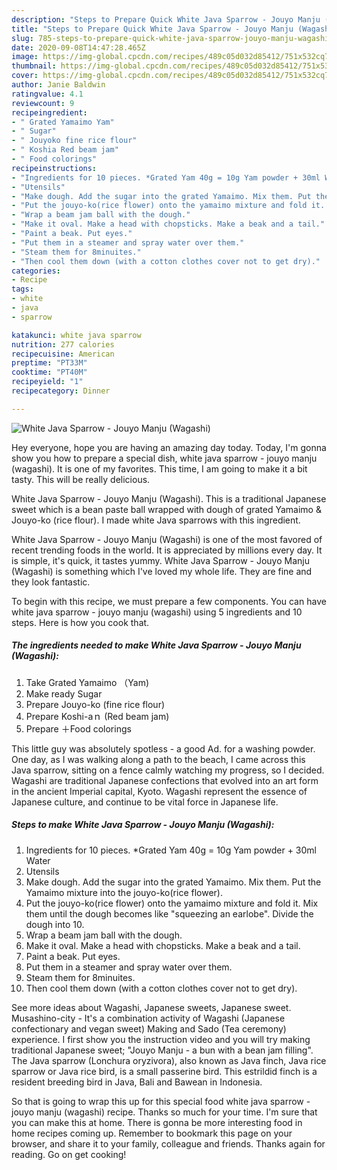 ```yaml
---
description: "Steps to Prepare Quick White Java Sparrow - Jouyo Manju (Wagashi)"
title: "Steps to Prepare Quick White Java Sparrow - Jouyo Manju (Wagashi)"
slug: 785-steps-to-prepare-quick-white-java-sparrow-jouyo-manju-wagashi
date: 2020-09-08T14:47:28.465Z
image: https://img-global.cpcdn.com/recipes/489c05d032d85412/751x532cq70/white-java-sparrow-jouyo-manju-wagashi-recipe-main-photo.jpg
thumbnail: https://img-global.cpcdn.com/recipes/489c05d032d85412/751x532cq70/white-java-sparrow-jouyo-manju-wagashi-recipe-main-photo.jpg
cover: https://img-global.cpcdn.com/recipes/489c05d032d85412/751x532cq70/white-java-sparrow-jouyo-manju-wagashi-recipe-main-photo.jpg
author: Janie Baldwin
ratingvalue: 4.1
reviewcount: 9
recipeingredient:
- " Grated Yamaimo Yam"
- " Sugar"
- " Jouyoko fine rice flour"
- " Koshia Red beam jam"
- " Food colorings"
recipeinstructions:
- "Ingredients for 10 pieces. *Grated Yam 40g = 10g Yam powder + 30ml Water"
- "Utensils"
- "Make dough. Add the sugar into the grated Yamaimo. Mix them. Put the Yamaimo mixture into the jouyo-ko(rice flower)."
- "Put the jouyo-ko(rice flower) onto the yamaimo mixture and fold it. Mix them until the dough becomes like &#34;squeezing an earlobe&#34;. Divide the dough into 10."
- "Wrap a beam jam ball with the dough."
- "Make it oval. Make a head with chopsticks. Make a beak and a tail."
- "Paint a beak. Put eyes."
- "Put them in a steamer and spray water over them."
- "Steam them for 8minuites."
- "Then cool them down (with a cotton clothes cover not to get dry)."
categories:
- Recipe
tags:
- white
- java
- sparrow

katakunci: white java sparrow 
nutrition: 277 calories
recipecuisine: American
preptime: "PT33M"
cooktime: "PT40M"
recipeyield: "1"
recipecategory: Dinner

---
```



![White Java Sparrow - Jouyo Manju (Wagashi)](https://img-global.cpcdn.com/recipes/489c05d032d85412/751x532cq70/white-java-sparrow-jouyo-manju-wagashi-recipe-main-photo.jpg)

Hey everyone, hope you are having an amazing day today. Today, I'm gonna show you how to prepare a special dish, white java sparrow - jouyo manju (wagashi). It is one of my favorites. This time, I am going to make it a bit tasty. This will be really delicious.

White Java Sparrow - Jouyo Manju (Wagashi). This is a traditional Japanese sweet which is a bean paste ball wrapped with dough of grated Yamaimo &amp; Jouyo-ko (rice flour). I made white Java sparrows with this ingredient.

White Java Sparrow - Jouyo Manju (Wagashi) is one of the most favored of recent trending foods in the world. It is appreciated by millions every day. It is simple, it's quick, it tastes yummy. White Java Sparrow - Jouyo Manju (Wagashi) is something which I've loved my whole life. They are fine and they look fantastic.


To begin with this recipe, we must prepare a few components. You can have white java sparrow - jouyo manju (wagashi) using 5 ingredients and 10 steps. Here is how you cook that.

<!--inarticleads1-->

##### The ingredients needed to make White Java Sparrow - Jouyo Manju (Wagashi):

1. Take  Grated Yamaimo （Yam)
1. Make ready  Sugar
1. Prepare  Jouyo-ko (fine rice flour)
1. Prepare  Koshi-aｎ (Red beam jam)
1. Prepare  ＋Food colorings


This little guy was absolutely spotless - a good Ad. for a washing powder. One day, as I was walking along a path to the beach, I came across this Java sparrow, sitting on a fence calmly watching my progress, so I decided. Wagashi are traditional Japanese confections that evolved into an art form in the ancient Imperial capital, Kyoto. Wagashi represent the essence of Japanese culture, and continue to be vital force in Japanese life. 

<!--inarticleads2-->

##### Steps to make White Java Sparrow - Jouyo Manju (Wagashi):

1. Ingredients for 10 pieces. *Grated Yam 40g = 10g Yam powder + 30ml Water
1. Utensils
1. Make dough. Add the sugar into the grated Yamaimo. Mix them. Put the Yamaimo mixture into the jouyo-ko(rice flower).
1. Put the jouyo-ko(rice flower) onto the yamaimo mixture and fold it. Mix them until the dough becomes like &#34;squeezing an earlobe&#34;. Divide the dough into 10.
1. Wrap a beam jam ball with the dough.
1. Make it oval. Make a head with chopsticks. Make a beak and a tail.
1. Paint a beak. Put eyes.
1. Put them in a steamer and spray water over them.
1. Steam them for 8minuites.
1. Then cool them down (with a cotton clothes cover not to get dry).


See more ideas about Wagashi, Japanese sweets, Japanese sweet. Musashino-city - It&#39;s a combination activity of Wagashi (Japanese confectionary and vegan sweet) Making and Sado (Tea ceremony) experience. I first show you the instruction video and you will try making traditional Japanese sweet; &#34;Jouyo Manju - a bun with a bean jam filling&#34;. The Java sparrow (Lonchura oryzivora), also known as Java finch, Java rice sparrow or Java rice bird, is a small passerine bird. This estrildid finch is a resident breeding bird in Java, Bali and Bawean in Indonesia. 

So that is going to wrap this up for this special food white java sparrow - jouyo manju (wagashi) recipe. Thanks so much for your time. I'm sure that you can make this at home. There is gonna be more interesting food in home recipes coming up. Remember to bookmark this page on your browser, and share it to your family, colleague and friends. Thanks again for reading. Go on get cooking!
